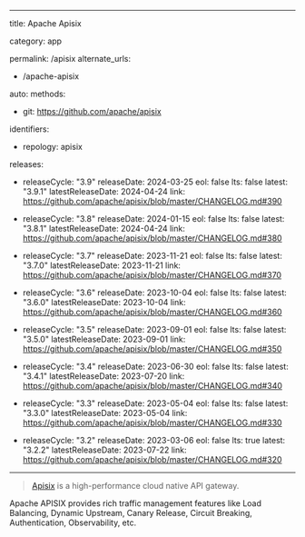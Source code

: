  ---
title: Apache Apisix

category: app

permalink: /apisix
alternate_urls:
-   /apache-apisix

auto:
  methods:
  -   git: https://github.com/apache/apisix

identifiers:
  - repology: apisix

releases:
-   releaseCycle: "3.9"
    releaseDate: 2024-03-25
    eol: false
    lts: false
    latest: "3.9.1"
    latestReleaseDate: 2024-04-24
    link: https://github.com/apache/apisix/blob/master/CHANGELOG.md#390

-   releaseCycle: "3.8"
    releaseDate: 2024-01-15
    eol: false
    lts: false
    latest: "3.8.1"
    latestReleaseDate: 2024-04-24
    link: https://github.com/apache/apisix/blob/master/CHANGELOG.md#380

-   releaseCycle: "3.7"
    releaseDate: 2023-11-21
    eol: false
    lts: false
    latest: "3.7.0"
    latestReleaseDate: 2023-11-21
    link: https://github.com/apache/apisix/blob/master/CHANGELOG.md#370

-   releaseCycle: "3.6"
    releaseDate: 2023-10-04
    eol: false
    lts: false
    latest: "3.6.0"
    latestReleaseDate: 2023-10-04
    link: https://github.com/apache/apisix/blob/master/CHANGELOG.md#360

-   releaseCycle: "3.5"
    releaseDate: 2023-09-01
    eol: false
    lts: false
    latest: "3.5.0"
    latestReleaseDate: 2023-09-01
    link: https://github.com/apache/apisix/blob/master/CHANGELOG.md#350

-   releaseCycle: "3.4"
    releaseDate: 2023-06-30
    eol: false
    lts: false
    latest: "3.4.1"
    latestReleaseDate: 2023-07-20
    link: https://github.com/apache/apisix/blob/master/CHANGELOG.md#340

-   releaseCycle: "3.3"
    releaseDate: 2023-05-04
    eol: false
    lts: false
    latest: "3.3.0"
    latestReleaseDate: 2023-05-04
    link: https://github.com/apache/apisix/blob/master/CHANGELOG.md#330

-   releaseCycle: "3.2"
    releaseDate: 2023-03-06
    eol: false
    lts: true
    latest: "3.2.2"
    latestReleaseDate: 2023-07-22
    link: https://github.com/apache/apisix/blob/master/CHANGELOG.md#320

---

> [Apisix](https://apisix.apache.org/) is a high-performance cloud native API gateway.

Apache APISIX provides rich traffic management features like Load Balancing, Dynamic Upstream, Canary Release, Circuit Breaking, Authentication, Observability, etc.
